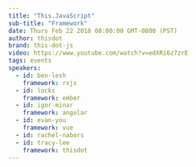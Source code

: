 ```yaml
---
title: "This.JavaScript"
sub-title: "Framework"
date: Thurs Feb 22 2018 08:00:00 GMT-0800 (PST)
author: thisdot
brand: this-dot-js
video: https://www.youtube.com/watch?v=edXRi6z7zrE
tags: events
speakers:
  - id: ben-lesh
    framework: rxjs
  - id: locks
    framework: ember
  - id: igor-minar
    framework: angular
  - id: evan-you
    framework: vue
  - id: rachel-nabors
  - id: tracy-lee
    framework: thisdot
---
```

